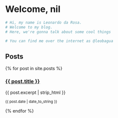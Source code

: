 # Welcome, nil
```ruby 
# Hi, my name is Leonardo da Rosa.
# Welcome to my blog.
# Here, we're gonna talk about some cool things

# You can find me over the internet as @leobagua
```

## Posts
{% for post in site.posts %}
<h3>
  <a href="{{ post.url }}">{{ post.title }}</a>
</h3>
<div>
  {{ post.excerpt | strip_html }}
  <p>
    <small>
      {{ post.date | date_to_string }}
    </small>
  </p>
</div>
{% endfor %}
